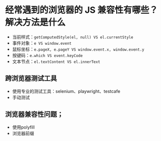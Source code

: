 

# 经常遇到的浏览器的 JS 兼容性有哪些？解决方法是什么

- 当前样式：`getComputedStyle(el, null) VS el.currentStyle`
- 事件对象：`e VS window.event`
- 鼠标坐标：`e.pageX, e.pageY VS window.event.x, window.event.y`
- 按键码：`e.which VS event.keyCode`
- 文本节点：`el.textContent VS el.innerText`


## 跨浏览器测试工具
- 使用专业的测试工具：selenium、playwright、testcafe
- 手动测试

## 浏览器兼容性问题；
- 使用polyfill
- 浏览器前缀